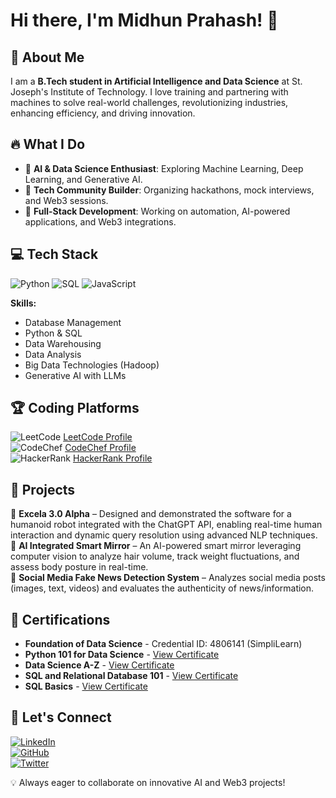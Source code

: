 # Hi there, I'm Midhun Prahash! 👋

## 🚀 About Me
I am a **B.Tech student in Artificial Intelligence and Data Science** at St. Joseph's Institute of Technology. I love training and partnering with machines to solve real-world challenges, revolutionizing industries, enhancing efficiency, and driving innovation.

## 🔥 What I Do
- 🔹 **AI & Data Science Enthusiast**: Exploring Machine Learning, Deep Learning, and Generative AI.
- 🔹 **Tech Community Builder**: Organizing hackathons, mock interviews, and Web3 sessions.
- 🔹 **Full-Stack Development**: Working on automation, AI-powered applications, and Web3 integrations.

## 💻 Tech Stack
![Python](https://img.shields.io/badge/Python-3776AB?style=for-the-badge&logo=python&logoColor=white)
![SQL](https://img.shields.io/badge/SQL-4479A1?style=for-the-badge&logo=postgresql&logoColor=white)
![JavaScript](https://img.shields.io/badge/JavaScript-F7DF1E?style=for-the-badge&logo=javascript&logoColor=black)

**Skills:**
- Database Management
- Python & SQL
- Data Warehousing
- Data Analysis
- Big Data Technologies (Hadoop)
- Generative AI with LLMs

## 🏆 Coding Platforms
![LeetCode](https://img.shields.io/badge/LeetCode-FFA116?style=for-the-badge&logo=leetcode&logoColor=black) [LeetCode Profile](https://leetcode.com/midhun_ai)  
![CodeChef](https://img.shields.io/badge/CodeChef-5B4638?style=for-the-badge&logo=codechef&logoColor=white) [CodeChef Profile](https://www.codechef.com/users/midhun_ai)  
![HackerRank](https://img.shields.io/badge/HackerRank-00EA64?style=for-the-badge&logo=hackerrank&logoColor=white) [HackerRank Profile](https://www.hackerrank.com/midhun_ai)  

## 📌 Projects
🔹 **Excela 3.0 Alpha** – Designed and demonstrated the software for a humanoid robot integrated with the ChatGPT API, enabling real-time human interaction and dynamic query resolution using advanced NLP techniques.  
🔹 **AI Integrated Smart Mirror** – An AI-powered smart mirror leveraging computer vision to analyze hair volume, track weight fluctuations, and assess body posture in real-time.  
🔹 **Social Media Fake News Detection System** – Analyzes social media posts (images, text, videos) and evaluates the authenticity of news/information.  

## 📜 Certifications
- **Foundation of Data Science** - Credential ID: 4806141 (SimpliLearn)
- **Python 101 for Data Science** - [View Certificate](https://courses.cognitiveclass.ai/certificates/202c332650394476875dcd912b5815b0)
- **Data Science A-Z** - [View Certificate](https://ude.my/UC-bc67920a-0176-426d-862b-3d31a85efib)
- **SQL and Relational Database 101** - [View Certificate](https://courses.cognitiveclass.ai/certificates/93085e4a9b8b4fed872d8eb5a9f816d0)
- **SQL Basics** - [View Certificate](https://www.skillrack.com/faces/free/certificate.xhtml?t=cert&id=482693&key=FFY)

## 📢 Let's Connect
[![LinkedIn](https://img.shields.io/badge/LinkedIn-0A66C2?style=for-the-badge&logo=linkedin&logoColor=white)](https://www.linkedin.com/in/midhun-prahash-14ab24292/)  
[![GitHub](https://img.shields.io/badge/GitHub-181717?style=for-the-badge&logo=github&logoColor=white)](https://github.com/midhun-ai)  
[![Twitter](https://img.shields.io/badge/Twitter-1DA1F2?style=for-the-badge&logo=twitter&logoColor=white)](https://twitter.com/midhun_ai)  

💡 Always eager to collaborate on innovative AI and Web3 projects!

